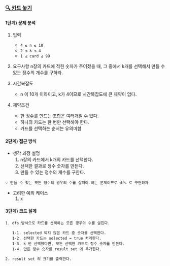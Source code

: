 
### [🔍 카드 놓기](https://www.acmicpc.net/problem/5568)


#### 1단계) 문제 분석

1. 입력
    - `4 ≤ n ≤ 10`
    - `2 ≤ k ≤ 4`
    - `1 ≤ card ≤ 99`


2. 요구사항
   n장의 카드에 적힌 숫자가 주어졌을 때, 그 중에서 k개를 선택해서 만들 수 있는 정수의 개수를 구하라.


3. 시간복잡도
    - n 이 10개 이하이고, k가 4이므로 시간복잡도에 큰 제약이 없다.


4. 제약조건
    - 한 정수를 만드는 조합은 여러개일 수 있다.
    - 하나의 카드는 한 번만 선택해야 한다. 
    - 카드를 선택하는 순서는 유의미함

#### 2단계) 접근 방식

- 생각 과정 설명
    1. n장의 카드에서 k개의 카드를 선택한다.
    2. 선택한 결과로 정수 숫자를 만든다.
    3. 만들 수 있는 정수의 개수를 구한다. 

`💡️ 만들 수 있는 모든 정수의 경우의 수를 살펴야 하는 문제이므로 dfs 로 구현하자`

- 고려한 예외 케이스
    1. x

#### 3단계) 코드 설계
 
    1. dfs 방식으로 카드를 선택하는 모든 경우의 수를 살핀다.

       1-1. selected 되지 않은 카드 중 숫자를 선택한다.
       1-2. 선택한 카드는 selected = true 처리한다.
       1-3. k 번 선택했다면, 모든 선택한 카드로 정수 숫자를 만든다.
       1-4. 만든 정수 숫자를 result set 에 추가한다.

    2. result set 의 크기를 출력한다.
